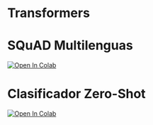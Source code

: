 # Transformers


# SQuAD Multilenguas

[![Open In Colab](https://colab.research.google.com/assets/colab-badge.svg)](https://colab.research.google.com/github/Jonarod/Bootcamp-Inteligencia-Artificial-Women-Who-Code-Medellin/blob/master/semana%205/Transformers/HuggingFace_Clasificador_Zero_Shot.ipynb)


# Clasificador Zero-Shot 

[![Open In Colab](https://colab.research.google.com/assets/colab-badge.svg)](https://colab.research.google.com/github/Jonarod/Bootcamp-Inteligencia-Artificial-Women-Who-Code-Medellin/blob/master/semana%205/Transformers/HuggingFace_Clasificador_Zero_Shot.ipynb)

